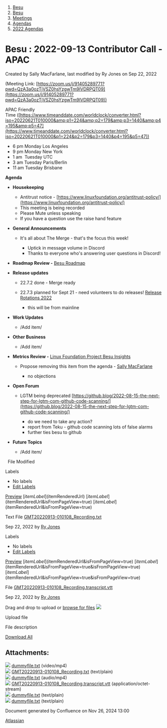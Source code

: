 1. [Besu](index.html)
2. [Besu](Besu_22151173.html)
3. [Meetings](Meetings_22153838.html)
4. [Agendas](Agendas_22153868.html)
5. [2022 Agendas](2022-Agendas_22155133.html)

# Besu : 2022-09-13 Contributor Call - APAC

Created by Sally MacFarlane, last modified by Ry Jones on Sep 22, 2022

(Meeting Link: ⁨[https://zoom.us/j/91405289771?pwd=QzA3a0ozTjVSZ0hsYzgwTm9lVDRPQT09](https://zoom.us/j/91405289771?pwd=QzA3a0ozTjVSZ0hsYzgwTm9lVDRPQT09))

APAC Friendly Time ([https://www.timeanddate.com/worldclock/converter.html?iso=20220621T010000&amp;p1=224&amp;p2=179&amp;p3=1440&amp;p4=195&amp;p5=47](https://www.timeanddate.com/worldclock/converter.html?iso=20220621T010000&p1=224&p2=179&p3=1440&p4=195&p5=47))

- 6 pm Monday Los Angeles
- 9 pm Monday New York
- 1 am  Tuesday UTC
- 3 am Tuesday Paris/Berlin
- 11 am Tuesday Brisbane

**Agenda**

- **Housekeeping**
  
  - Antitrust notice - [https://www.linuxfoundation.org/antitrust-policy/](https://www.linuxfoundation.org/antitrust-policy/)
  - This meeting is being recorded
  - Please Mute unless speaking
  - If you have a question use the raise hand feature
- **General Announcements**
  
  - It's all about The Merge - that's the focus this week! 
    
    - Uptick in message volume in Discord
    - Thanks to everyone who's answering user questions in Discord!
- **Roadmap Review -** [Besu Roadmap](https://lf-hyperledger.atlassian.net/wiki/display/BESU/Roadmap)
- **Release updates**
  
  - 22.7.2 done - Merge ready
  - 22.7.3 planned for Sept 21 - need volunteers to do releases! [Release Rotations 2022](Release-Rotations-2022_22155268.html)
    
    - this will be from mainline
- **Work Updates**
  
  - /Add item/
- **Other Business**
  
  - /Add item/
- **Metrics Review -** [Linux Foundation Project Besu Insights](https://insights.lfx.linuxfoundation.org/projects/hyperledger%2Fbesu/dashboard;quicktime=time_filter_3Y)
  
  - Propose removing this item from the agenda - [Sally MacFarlane](https://lf-hyperledger.atlassian.net/wiki/people/5a98a5f381617c2a79536306?ref=confluence)
    
    - no objections
- **Open Forum**
  
  - LGTM being deprecated [https://github.blog/2022-08-15-the-next-step-for-lgtm-com-github-code-scanning/](https://github.blog/2022-08-15-the-next-step-for-lgtm-com-github-code-scanning/)
    
    - do we need to take any action?
    - report from Teku - github code scanning lots of false alarms
    - further ties besu to github
- **Future Topics**
  
  - /Add item/

  File Modified

Labels

- No labels
- [Edit Labels](# "Edit Labels")

[Preview]() [$itemLabel]($itemRenderedUrl) [$itemLabel]($itemRenderedUrl&isFromPageView=true) [$itemLabel]($itemRenderedUrl&isFromPageView=true)

Text File [GMT20220913-010108\_Recording.txt](attachments/22155802/22155814.txt "Download")

Sep 22, 2022 by [Ry Jones](/wiki/people/557058:078cecfc-fb17-4d9a-8759-b5b74efa6850)

Labels

- No labels
- [Edit Labels](# "Edit Labels")

[Preview]() [$itemLabel]($itemRenderedUrl&isFromPageView=true) [$itemLabel]($itemRenderedUrl&isFromPageView=true&isFromPageView=true) [$itemLabel]($itemRenderedUrl&isFromPageView=true&isFromPageView=true)

File [GMT20220913-010108\_Recording.transcript.vtt](attachments/22155802/22155815.vtt "Download")

Sep 22, 2022 by [Ry Jones](/wiki/people/557058:078cecfc-fb17-4d9a-8759-b5b74efa6850)

Drag and drop to upload or [browse for files]() ![](images/icons/wait.gif)

Upload file

File description

[Download All](/wiki/download/all_attachments?pageId=22155802 "Download all the latest versions of attachments on this page as single zip file.")

## Attachments:

![](images/icons/bullet_blue.gif) [dummyfile.txt](attachments/22155802/22156997.txt) (video/mp4)  
![](images/icons/bullet_blue.gif) [GMT20220913-010108\_Recording.txt](attachments/22155802/22155814.txt) (text/plain)  
![](images/icons/bullet_blue.gif) [dummyfile.txt](attachments/22155802/22156959.txt) (audio/mp4)  
![](images/icons/bullet_blue.gif) [GMT20220913-010108\_Recording.transcript.vtt](attachments/22155802/22155815.vtt) (application/octet-stream)  
![](images/icons/bullet_blue.gif) [dummyfile.txt](attachments/22155802/22155813.txt) (text/plain)  
![](images/icons/bullet_blue.gif) [dummyfile.txt](attachments/22155802/22155812.txt) (text/plain)

Document generated by Confluence on Nov 26, 2024 13:00

[Atlassian](http://www.atlassian.com/)
